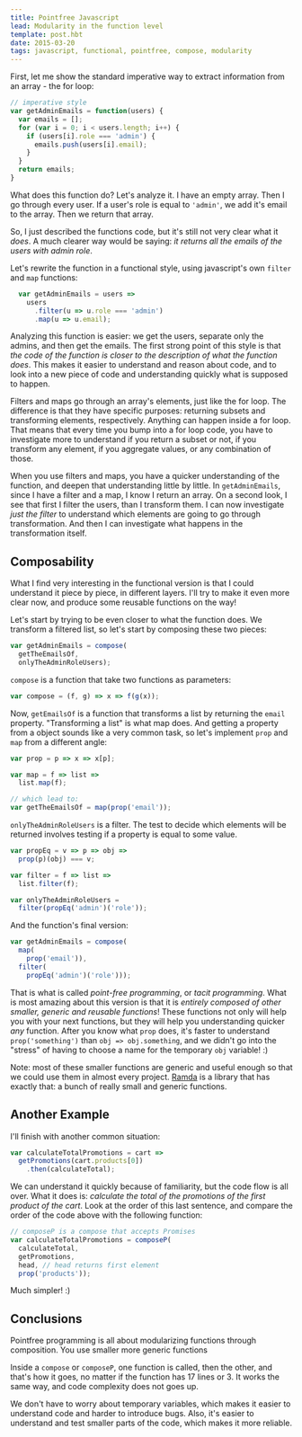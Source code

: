 ```yaml
---
title: Pointfree Javascript
lead: Modularity in the function level
template: post.hbt
date: 2015-03-20
tags: javascript, functional, pointfree, compose, modularity
---
```


First, let me show the standard imperative way to extract information from an array - the for loop:

```js
// imperative style
var getAdminEmails = function(users) {
  var emails = [];
  for (var i = 0; i < users.length; i++) {
    if (users[i].role === 'admin') {
      emails.push(users[i].email);
    }
  }
  return emails;
}
```

What does this function do? Let's analyze it. I have an empty array. Then I go through every user. If a user's role is equal to `'admin'`, we add it's email to the array. Then we return that array.

So, I just described the functions code, but it's still not very clear what it *does*. A much clearer way would be saying: *it returns all the emails of the users with admin role*.

Let's rewrite the function in a functional style, using javascript's own `filter` and `map` functions:

```js
  var getAdminEmails = users =>
    users
      .filter(u => u.role === 'admin')
      .map(u => u.email);
```

Analyzing this function is easier: we get the users, separate only the admins, and then get the emails. The first strong point of this style is that *the code of the function is closer to the description of what the function does*. This makes it easier to understand and reason about code, and to look into a new piece of code and understanding quickly what is supposed to happen.

Filters and maps go through an array's elements, just like the for loop. The difference is that they have specific purposes: returning subsets and transforming elements, respectively. Anything can happen inside a for loop. That means that every time you bump into a for loop code, you have to investigate more to understand if you return a subset or not, if you transform any element, if you aggregate values, or any combination of those.

When you use filters and maps, you have a quicker understanding of the function, and deepen that understanding little by little. In `getAdminEmails`, since I have a filter and a map, I know I return an array. On a second look, I see that first I filter the users, than I transform them. I can now investigate *just the filter* to understand which elements are going to go through transformation. And then I can investigate what happens in the transformation itself.

## Composability

What I find very interesting in the functional version is that I could understand it piece by piece, in different layers. I'll try to make it even more clear now, and produce some reusable functions on the way!

Let's start by trying to be even closer to what the function does. We transform a filtered list, so let's start by composing these two pieces:

```js
var getAdminEmails = compose(
  getTheEmailsOf,
  onlyTheAdminRoleUsers);
```

`compose` is a function that take two functions as parameters:

```js
var compose = (f, g) => x => f(g(x));
```

Now, `getEmailsOf` is a function that transforms a list by returning the `email` property. "Transforming a list" is what map does. And getting a property from a object sounds like a very common task, so let's implement `prop` and `map` from a different angle:

```js
var prop = p => x => x[p];

var map = f => list =>
  list.map(f);

// which lead to:
var getTheEmailsOf = map(prop('email'));
```

`onlyTheAdminRoleUsers` is a filter. The test to decide which elements will be returned involves testing if a property is equal to some value.

```js
var propEq = v => p => obj =>
  prop(p)(obj) === v;

var filter = f => list =>
  list.filter(f);

var onlyTheAdminRoleUsers =
  filter(propEq('admin')('role'));
```

And the function's final version:

```js
var getAdminEmails = compose(
  map(
    prop('email')),
  filter(
    propEq('admin')('role')));
```

That is what is called *point-free programming*, or *tacit programming*. What is most amazing about this version is that it is *entirely composed of other smaller, generic and reusable functions*! These functions not only will help you with your next functions, but they will help you understanding quicker *any* function. After you know what `prop` does, it's faster to understand `prop('something')` than `obj => obj.something`, and we didn't go into the "stress" of having to choose a name for the temporary `obj` variable! :)

Note: most of these smaller functions are generic and useful enough so that we could use them in almost every project. [Ramda](http://ramdajs.com/) is a library that has exactly that: a bunch of really small and generic functions.

## Another Example

I'll finish with another common situation:

```js
var calculateTotalPromotions = cart =>
  getPromotions(cart.products[0])
    .then(calculateTotal);
```

We can understand it quickly because of familiarity, but the code flow is all over. What it does is: *calculate the total of the promotions of the first product of the cart*. Look at the order of this last sentence, and compare the order of the code above with the following function:

```js
// composeP is a compose that accepts Promises
var calculateTotalPromotions = composeP(
  calculateTotal,
  getPromotions,
  head, // head returns first element
  prop('products'));
```

Much simpler! :)

## Conclusions

Pointfree programming is all about modularizing functions through composition. You use smaller more generic functions

Inside a `compose` or `composeP`, one function is called, then the other, and that's how it goes, no matter if the function has 17 lines or 3. It works the same way, and code complexity does not goes up.

We don't have to worry about temporary variables, which makes it easier to understand code and harder to introduce bugs. Also, it's easier to understand and test smaller parts of the code, which makes it more reliable.

